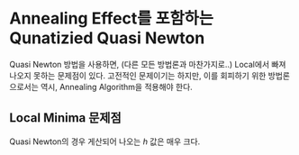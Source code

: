 Annealing Effect를 포함하는 Qunatizied Quasi Newton 
====

Quasi Newton 방법을 사용하면,  (다른 모든 방법론과 마찬가지로..) Local에서 빠져나오지 못하는 문제점이 있다.  고전적인 문제이기는 하지만, 이를 회피하기 위한 방법론으로서는 역시, Annealing Algorithm을 적용해야 한다. 

## Local Minima 문제점

Quasi Newton의 경우 게산되어 나오는 $h$ 값은 매우 크다. 


